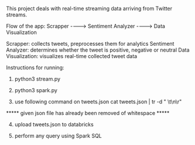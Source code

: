 This project deals with real-time streaming data arriving from Twitter streams.

Flow of the app:
Scrapper ----> Sentiment Analyzer ----> Data Visualization

Scrapper: collects tweets, preprocesses them for analytics
Sentiment Analyzer: determines whether the tweet is positive, negative or neutral
Data Visualization: visualizes real-time collected tweet data

Instructions for running:

1. python3 stream.py

2. python3 spark.py

3. use following command on tweets.json
	cat tweets.json | tr -d " \t\n\r"

***** given json file has already been removed of whitespace *****

4. upload tweets.json to databricks

5. perform any query using Spark SQL
